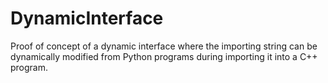 # DynamicInterface
Proof of concept of a dynamic interface where the importing string can be dynamically modified from Python programs during importing it into a C++ program.
